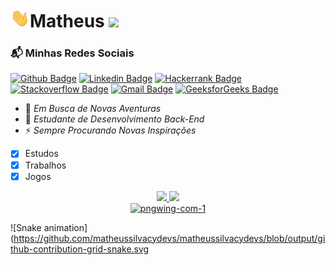 <h1> <img src="https://raw.githubusercontent.com/ABSphreak/ABSphreak/master/gifs/Hi.gif" height="30px"Olá, Eu Sou<a href="https://github.com/matheussilvacydevs">Matheus</a> <img height="30px" src="https://emojis.slackmojis.com/emojis/images/1531849430/4246/blob-sunglasses.gif?1531849430"></h1>
</h1>

### 📬 Minhas Redes Sociais
[![Github Badge](http://img.shields.io/badge/-Github-black?style=flat-square&logo=github&link=https://github.com/Defcon27/)](https://github.com/matheussilvacydevs/) 
[![Linkedin Badge](https://img.shields.io/badge/-LinkedIn-blue?style=flat-square&logo=Linkedin&logoColor=white&link=https://www.linkedin.com/in/matheus-silva-260451187/)](https://www.linkedin.com/in/matheus-silva-260451187/)
[![Hackerrank Badge](https://img.shields.io/badge/-Hackerrank-2EC866?style=flat-square&logo=HackerRank&logoColor=white&link=https://www.hackerrank.com/matheussilva7m)](https://www.hackerrank.com/matheussilva7m)
[![Stackoverflow Badge](https://img.shields.io/badge/-Stack%20overflow-FE7A16?style=flat-square&logo=stack-overflow&logoColor=white&link=https://stackoverflow.com/users/13772098/matheus-silva)](https://stackoverflow.com/users/13772098/matheus-silva)
[![Gmail Badge](https://img.shields.io/badge/-Gmail-d14836?style=flat-square&logo=Gmail&logoColor=white&link=mailto:matheussilva7m@gmail.com)](matheussilva7m@gmail.com)
[![GeeksforGeeks Badge](https://img.shields.io/badge/-GeeksforGeeks-0F9D58?style=flat-square&logo=GeeksforGeeks&logoColor=white&link=https://auth.geeksforgeeks.org/user/matheussilvacydevs/articles)](https://auth.geeksforgeeks.org/user/matheussilvacydevs/articles)


* 🔭 _Em Busca de Novas Aventuras_
* 🌱 _Estudante de Desenvolvimento Back-End_
* ⚡ _Sempre Procurando Novas Inspirações_
- [x] Estudos
- [x] Trabalhos
- [x] Jogos

<div align="center">
  <a href="https://github.com/matheussilvacydevs">
  <img height="180em" src="https://github-readme-stats.vercel.app/api?username=matheussilvacydevs&show_icons=true&theme=dark&include_all_commits=true&count_private=true"/>
  <img height="180em" src="https://github-readme-stats.vercel.app/api/top-langs/?username=matheussilvacydevs&layout=compact&langs_count=7&theme=dark"/>    
</div>

 <div align="center">
<a href="https://ibb.co/XLZJkb4"><img src="https://i.ibb.co/vqxzvHB/pngwing-com-1.png" alt="pngwing-com-1" border="0" /></a>
  </div>
   
  
![Snake animation](https://github.com/matheussilvacydevs/matheussilvacydevs/blob/output/github-contribution-grid-snake.svg
